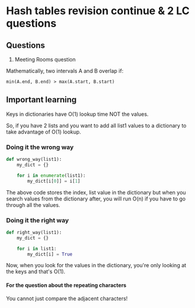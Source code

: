 # Hash tables revision continue & 2 LC questions

## Questions

1. Meeting Rooms question

Mathematically, two intervals A and B overlap if:

`min(A.end, B.end) > max(A.start, B.start)`


## Important learning

Keys in dictionaries have O(1) lookup time NOT the values.

So, if you have 2 lists and you want to add all list1 values to a dictionary to take advantage of O(1) lookup.

### Doing it the wrong way

```python
def wrong_way(list1):
    my_dict = {}

    for i in enumerate(list1):
        my_dict[i[0]] = i[1]
```

The above code stores the index, list value in the dictionary but when you search values from the dictionary after, you will run O(n) if you have to go through all the values.

### Doing it the right way

```python
def right_way(list1):
    my_dict = {}

    for i in list1:
        my_dict[i] = True
```

Now, when you look for the values in the dictionary, you're only looking at the keys and that's O(1).

#### For the question about the repeating characters

You cannot just compare the adjacent characters!
